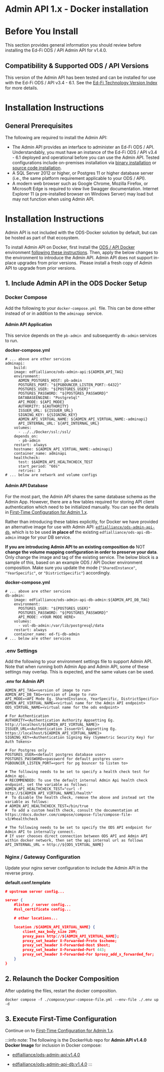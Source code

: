 # Admin API 1.x - Docker installation

# Before You Install

This section provides general information you should review before installing
the Ed-Fi ODS / API Admin API for v1.4.0.

## Compatibility & Supported ODS / API Versions

This version of the Admin API has been tested and can be installed for use with
the Ed-Fi ODS / API v3.4 - 6.1. See the [Ed-Fi Technology Version
Index](https://edfi.atlassian.net/wiki/spaces/ETKB/pages/20875717/Ed-Fi+Technology+Version+Index) for more details.

# Installation Instructions

## General Prerequisites

The following are required to install the Admin API:

* The Admin API provides an interface to administer an Ed-Fi ODS / API.
  Understandably, you must have an instance of the Ed-Fi ODS / API v3.4 - 6.1
  deployed and operational before you can use the Admin API. Tested
  configurations include on-premises installation via [binary
  installation](https://edfi.atlassian.net/wiki/spaces/ODSAPIS3V520/pages/25100419/Getting+Started+-+Binary+Installation)
  or [source code
  installation](https://edfi.atlassian.net/wiki/spaces/ODSAPIS3V520/pages/25100348/Getting+Started+-+Source+Code+Installation).
* A SQL Server 2012 or higher, or Postgres 11 or higher database server (i.e.,
  the same platform requirement applicable to your ODS / API).
* A modern web browser such as Google Chrome, Mozilla Firefox, or Microsoft Edge
  is required to view live Swagger documentation. Internet Explorer 11 (a
  pre-installed browser on Windows Server) may load but may not function when
  using Admin API.

# Installation Instructions

Admin API is not included with the ODS-Docker solution by default, but can be
hosted as part of that ecosystem.

To install Admin API on Docker, first Install the [ODS / API
Docker](https://github.com/Ed-Fi-Alliance-OSS/Ed-Fi-ODS-Docker) environment
[following these
instructions](https://edfi.atlassian.net/wiki/display/EDFITOOLS/Docker+Deployment).
Then, apply the below changes to the environment to introduce the Admin API.
Admin API does not support in-place upgrades from prior versions.  Please
install a fresh copy of Admin API to upgrade from prior versions.

## 1\. Include Admin API in the ODS Docker Setup

### Docker Compose

Add the following to your `docker-compose.yml`  file. This can be done either
instead of or in addition to the `adminapp`  service.

#### Admin API Application

This service depends on the `pb-admin`  and subsequently `db-admin` services to
run.

**docker-compose.yml**

```docker
# ... above are other services
adminapi:
    build:
    image: edfialliance/ods-admin-api:${ADMIN_API_TAG}
    environment:
      ADMIN_POSTGRES_HOST: pb-admin
      POSTGRES_PORT: "${PGBOUNCER_LISTEN_PORT:-6432}"
      POSTGRES_USER: "${POSTGRES_USER}"
      POSTGRES_PASSWORD: "${POSTGRES_PASSWORD}"
      DATABASEENGINE: "PostgreSql"
      API_MODE: ${API_MODE}
      AUTHORITY: ${AUTHORITY}
      ISSUER_URL: ${ISSUER_URL}
      SIGNING_KEY: ${SIGNING_KEY}
      ADMIN_API_VIRTUAL_NAME: ${ADMIN_API_VIRTUAL_NAME:-adminapi}
      API_INTERNAL_URL: ${API_INTERNAL_URL}
    volumes:
      - ../../Docker/ssl:/ssl/
    depends_on:
      - pb-admin
    restart: always
    hostname: ${ADMIN_API_VIRTUAL_NAME:-adminapi}
    container_name: adminapi
    healthcheck:
      test: $$ADMIN_API_HEALTHCHECK_TEST
      start_period: "60s"
      retries: 3
# ... below are network and volume configs
```

#### Admin API Database

For the most part, the Admin API shares the same database schema as the Admin
App. However, there are a few tables required for storing API client
authentication which need to be initialized manually. You can see the details in
[First-Time Configuration for Admin
1.x](first-time-configuration-for-admin-api-1x.md).

Rather than introducing these tables explicitly, for Docker we have provided an
alternative image for use with Admin API:
[`edfialliance/ods-admin-api-db`](https://hub.docker.com/r/edfialliance/ods-admin-api-db), which
is to be used **in place of** the existing `edfialliance/ods-api-db-admin` image
for your DB service.

**If you are introducing Admin API to an existing composition do**
NOT **change the volume mapping configuration in order to preserve your data**. Only change the image
and tag of the existing service. The below block is a sample of
this, based on an example ODS / API Docker environment composition. Make sure
you update the mode (`"SharedInstance"`, `"YearSpecific"`, or
`"DistrictSpecific"`) accordingly.

**docker-compose.yml**

```docker
# ... above are other services
db-admin:
    image: edfialliance/ods-admin-api-db-admin:${ADMIN_API_DB_TAG}
    environment:
      POSTGRES_USER: "${POSTGRES_USER}"
      POSTGRES_PASSWORD: "${POSTGRES_PASSWORD}"
      API_MODE: <YOUR MODE HERE>
    volumes:
      - vol-db-admin:/var/lib/postgresql/data
    restart: always
    container_name: ed-fi-db-admin
# ... below are other services
```

### .env Settings

Add the following to your environment settings file to support Admin API. Note
that when running both Admin App and Admin API, some of these settings may
overlap. This is expected, and the same values can be used.

**.env for Admin API**

```docker
ADMIN_API_TAG=<version of image to run>
ADMIN_API_DB_TAG=<version of image to run>
API_MODE=<API Mode Eg. SharedInstance, YearSpecific, DistrictSpecific>
ADMIN_API_VIRTUAL_NAME=<virtual name for the Admin API endpoint>
ODS_VIRTUAL_NAME=<virtual name for the ods endpoint>

# For Authentication
AUTHORITY=<Authentication Authority Appsetting Eg. http://localhost/${ADMIN_API_VIRTUAL_NAME}>
ISSUER_URL=<Authentication IssuerUrl Appsetting Eg. https://localhost/${ADMIN_API_VIRTUAL_NAME}>
SIGNING_KEY=<Authentication Signing Key (Symmetric Security Key) for Auth Tokens>

# For Postgres only
POSTGRES_USER=<default postgres database user>
POSTGRES_PASSWORD=<password for default postgres user>
PGBOUNCER_LISTEN_PORT=<port for pg bouncer to listen to>

# The following needs to be set to specify a health check test for Admin api.
# RECOMMENDED: To use the default internal Admin Api health check endpoint, set the variable as follows:
ADMIN_API_HEALTHCHECK_TEST="curl -f http://${ADMIN_API_VIRTUAL_NAME}/health"
#  To disable the health check, remove the above and instead set the variable as follows:
# ADMIN_API_HEALTHCHECK_TEST=/bin/true
#  To add a custom health check, consult the documentation at https://docs.docker.com/compose/compose-file/compose-file-v3/#healthcheck

# The following needs to be set to specify the ODS API endpoint for Admin API to internally connect.
# If user chooses direct connection between ODS API and Admin API within docker network, then set the api internal url as follows
API_INTERNAL_URL = http://${ODS_VIRTUAL_NAME}
```

### Nginx / Gateway Configuration

Update your nginx server configuration to include the Admin API in the reverse
proxy.

**default.conf.template**

```json
# upstream server config...

server {
    #listen / server config...
    #ssl_certificate config...

    # other locations...

    location /${ADMIN_API_VIRTUAL_NAME} {
        client_max_body_size 20M;
        proxy_pass http://${ADMIN_API_VIRTUAL_NAME};
        proxy_set_header X-Forwarded-Proto $scheme;
        proxy_set_header X-Forwarded-Host $host;
        proxy_set_header X-Forwarded-Port 443;
        proxy_set_header X-Forwarded-For $proxy_add_x_forwarded_for;
    }
}
```

## 2\. Relaunch the Docker Composition

After updating the files, restart the docker composition.

```shell
docker compose -f ./compose/your-compose-file.yml --env-file ./.env up -d
```

## 3\. Execute First-Time Configuration

Continue on to [First-Time Configuration for Admin
1.x](first-time-configuration-for-admin-api-1x.md).

:::info note:
 The following is the DockerHub repo for **Admin API v1.4.0 Docker Image** for inclusion in Docker compose:

* [edfialliance/ods-admin-api:v1.4.0](https://hub.docker.com/layers/edfialliance/ods-admin-api/v1.4/images/sha256-0a52face1b03e94892dc4d82e05f2fae05e635f1c46b2baf081bbcf2e81d76b1?context=explore)

* [edfialliance/ods-admin-api-db:v1.4.0](https://hub.docker.com/layers/edfialliance/ods-admin-api-db/v1.4/images/sha256-70375e3564e9d409dfe8c25d27d504f1b3e15f75e454c9da9f5dc40c30c9d4a3?context=explore)
:::
